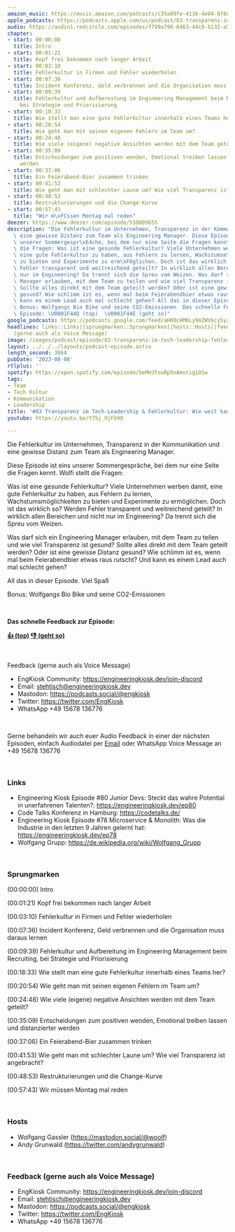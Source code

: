 ```yaml
---
amazon_music: https://music.amazon.com/podcasts/c35a09fe-4116-4e04-8f68-77d61b112e46/episodes/dff243ea-8aef-4b63-88e6-e064eaf76709/engineering-kiosk-83-transparenz-im-tech-leadership-fehlerkultur-wie-weit-kann-ich-gehen
apple_podcasts: https://podcasts.apple.com/us/podcast/83-transparenz-im-tech-leadership-fehlerkultur-wie/id1603082924?i=1000623756371&uo=4
audio: https://audio1.redcircle.com/episodes/f799a796-6463-44c8-b132-a544e59fb859/stream.mp3
chapter:
- start: 00:00:00
  title: Intro
- start: 00:01:21
  title: Kopf frei bekommen nach langer Arbeit
- start: 00:03:10
  title: Fehlerkultur in Firmen und Fehler wiederholen
- start: 00:07:36
  title: Incident Konferenz, Geld verbrennen und die Organisation muss daraus lernen
- start: 00:09:39
  title: Fehlerkultur und Aufbereitung im Engineering Management beim Recruiting,
    bei Strategie und Priorisierung
- start: 00:18:33
  title: Wie stellt man eine gute Fehlerkultur innerhalb eines Teams her?
- start: 00:20:54
  title: Wie geht man mit seinen eigenen Fehlern im Team um?
- start: 00:24:48
  title: Wie viele (eigene) negative Ansichten werden mit dem Team geteilt?
- start: 00:35:09
  title: Entscheidungen zum positiven wenden, Emotional treiben lassen und distanzierter
    werden
- start: 00:37:06
  title: Ein Feierabend-Bier zusammen trinken
- start: 00:41:53
  title: Wie geht man mit schlechter Laune um? Wie viel Transparenz ist angebracht?
- start: 00:48:53
  title: Restrukturierungen und die Change-Kurve
- start: 00:57:43
  title: "Wir m\xFCssen Montag mal reden"
deezer: https://www.deezer.com/episode/538809655
description: "Die Fehlerkultur im Unternehmen, Transparenz in der Kommunikation und\
  \ eine gewisse Distanz zum Team als Engineering Manager. Diese Episode ist eins\
  \ unserer Sommergespr\xE4che, bei dem nur eine Seite die Fragen kennt. Wolfi stellt\
  \ die Fragen: Was ist eine gesunde Fehlerkultur? Viele Unternehmen werben damit,\
  \ eine gute Fehlerkultur zu haben, aus Fehlern zu lernen, Wachstumsm\xF6glichkeiten\
  \ zu bieten und Experimente zu erm\xF6glichen. Doch ist das wirklich so? Werden\
  \ Fehler transparent und weitreichend geteilt? In wirklich allen Bereichen und nicht\
  \ nur im Engineering? Da trennt sich die Spreu vom Weizen. Was darf sich ein Engineering\
  \ Manager erlauben, mit dem Team zu teilen und wie viel Transparenz ist gesund?\
  \ Sollte alles direkt mit dem Team geteilt werden? Oder ist eine gewisse Distanz\
  \ gesund? Wie schlimm ist es, wenn mal beim Feierabendbier etwas raus rutscht? Und\
  \ kann es einem Lead auch mal schlecht gehen? All das in dieser Episode. Viel Spa\xDF\
  \ Bonus: Wolfgangs Bio Bike und seine CO2-Emissionen  Das schnelle Feedback zur\
  \ Episode: \U0001F44D (top)  \U0001F44E (geht so)"
google_podcasts: https://podcasts.google.com/feed/aHR0cHM6Ly9mZWVkcy5yZWRjaXJjbGUuY29tLzBlY2ZkZmQ3LWZkYTEtNGMzZC05NTE1LTQ3NjcyN2Y5ZGY1ZQ/episode/NjU2MjViMmUtZmMxMy00NTNhLWI0ZDUtZGUwODE5OTExMGIw?sa=X&ved=2ahUKEwjekq2dmMyAAxXbqY4IHRVJCFsQkfYCegQIARAF
headlines: links::Links||sprungmarken::Sprungmarken||hosts::Hosts||feedback-gerne-auch-als-voice-message::Feedback
  (gerne auch als Voice Message)
image: /images/podcast/episode/83-transparenz-im-tech-leadership-fehlerkultur-wie-weit-kann-ich-gehen.jpg
layout: ../../../layouts/podcast-episode.astro
length_second: 3864
pubDate: '2023-08-08'
rtlplus: ''
spotify: https://open.spotify.com/episode/5eMHJFouRpXxAmutig1O1w
tags:
- Team
- Tech Kultur
- Kommunikation
- Leadership
title: '#83 Transparenz im Tech-Leadership & Fehlerkultur: Wie weit kann ich gehen?'
youtube: https://youtu.be/Y75j_UjFb9Q

---
```

<p>Die Fehlerkultur im Unternehmen, Transparenz in der Kommunikation und eine gewisse Distanz zum Team als Engineering Manager.</p><p>Diese Episode ist eins unserer Sommergespräche, bei dem nur eine Seite die Fragen kennt. Wolfi stellt die Fragen:</p><p>Was ist eine gesunde Fehlerkultur? Viele Unternehmen werben damit, eine gute Fehlerkultur zu haben, aus Fehlern zu lernen, Wachstumsmöglichkeiten zu bieten und Experimente zu ermöglichen. Doch ist das wirklich so? Werden Fehler transparent und weitreichend geteilt? In wirklich allen Bereichen und nicht nur im Engineering? Da trennt sich die Spreu vom Weizen.</p><p>Was darf sich ein Engineering Manager erlauben, mit dem Team zu teilen und wie viel Transparenz ist gesund? Sollte alles direkt mit dem Team geteilt werden? Oder ist eine gewisse Distanz gesund? Wie schlimm ist es, wenn mal beim Feierabendbier etwas raus rutscht? Und kann es einem Lead auch mal schlecht gehen?</p><p>All das in dieser Episode. Viel Spaß</p><p>Bonus: Wolfgangs Bio Bike und seine CO2-Emissionen</p><p><br></p><p><strong>Das schnelle Feedback zur Episode:</strong></p><p><a href="https://api.openpodcast.dev/feedback/83/upvote" rel="nofollow"><strong>👍 (top)</strong></a><strong>  </strong><a href="https://api.openpodcast.dev/feedback/83/downvote" rel="nofollow"><strong>👎 (geht so)</strong></a></p><p><br></p><p>Feedback (gerne auch als Voice Message)</p><ul><li>EngKiosk Community: <a href="https://engineeringkiosk.dev/join-discord">https://engineeringkiosk.dev/join-discord</a> </li><li>Email: <a href="mailto:stehtisch@engineeringkiosk.dev" rel="nofollow">stehtisch@engineeringkiosk.dev</a></li><li>Mastodon: <a href="https://podcasts.social/@engkiosk" rel="nofollow">https://podcasts.social/@engkiosk</a></li><li>Twitter: <a href="https://twitter.com/EngKiosk" rel="nofollow">https://twitter.com/EngKiosk</a></li><li>WhatsApp +49 15678 136776</li></ul><p><br></p><p>Gerne behandeln wir auch euer Audio Feedback in einer der nächsten Episoden, einfach Audiodatei per <a href="https://engineeringkiosk.dev/kontakt/">Email</a> oder WhatsApp Voice Message an +49 15678 136776</p><p><br></p><h3 id="links">Links</h3><ul><li>Engineering Kiosk Episode #80 Junior Devs: Steckt das wahre Potential in unerfahrenen Talenten?: <a href="https://engineeringkiosk.dev/ep80">https://engineeringkiosk.dev/ep80</a> </li><li>Code Talks Konferenz in Hamburg: <a href="https://codetalks.de/" rel="nofollow">https://codetalks.de/</a></li><li>Engineering Kiosk Episode #78 Microservice &amp; Monolith: Was die Industrie in den letzten 9 Jahren gelernt hat: <a href="https://engineeringkiosk.dev/ep78">https://engineeringkiosk.dev/ep78</a> </li><li>Wolfgang Grupp: <a href="https://de.wikipedia.org/wiki/Wolfgang_Grupp" rel="nofollow">https://de.wikipedia.org/wiki/Wolfgang_Grupp</a></li></ul><p><br></p><h3 id="sprungmarken">Sprungmarken</h3><p>(00:00:00) Intro</p><p>(00:01:21) Kopf frei bekommen nach langer Arbeit</p><p>(00:03:10) Fehlerkultur in Firmen und Fehler wiederholen</p><p>(00:07:36) Incident Konferenz, Geld verbrennen und die Organisation muss daraus lernen</p><p>(00:09:39) Fehlerkultur und Aufbereitung im Engineering Management beim Recruiting, bei Strategie und Priorisierung</p><p>(00:18:33) Wie stellt man eine gute Fehlerkultur innerhalb eines Teams her?</p><p>(00:20:54) Wie geht man mit seinen eigenen Fehlern im Team um?</p><p>(00:24:48) Wie viele (eigene) negative Ansichten werden mit dem Team geteilt?</p><p>(00:35:09) Entscheidungen zum positiven wenden, Emotional treiben lassen und distanzierter werden</p><p>(00:37:06) Ein Feierabend-Bier zusammen trinken</p><p>(00:41:53) Wie geht man mit schlechter Laune um? Wie viel Transparenz ist angebracht?</p><p>(00:48:53) Restrukturierungen und die Change-Kurve</p><p>(00:57:43) Wir müssen Montag mal reden</p><p><br></p><h3 id="hosts">Hosts</h3><ul><li>Wolfgang Gassler (<a href="https://mastodon.social/@woolf" rel="nofollow">https://mastodon.social/@woolf</a>)</li><li>Andy Grunwald (<a href="https://twitter.com/andygrunwald" rel="nofollow">https://twitter.com/andygrunwald</a>)</li></ul><p><br></p><h3 id="feedback-gerne-auch-als-voice-message">Feedback (gerne auch als Voice Message)</h3><ul><li>EngKiosk Community: <a href="https://engineeringkiosk.dev/join-discord">https://engineeringkiosk.dev/join-discord</a> </li><li>Email: <a href="mailto:stehtisch@engineeringkiosk.dev" rel="nofollow">stehtisch@engineeringkiosk.dev</a></li><li>Mastodon: <a href="https://podcasts.social/@engkiosk" rel="nofollow">https://podcasts.social/@engkiosk</a></li><li>Twitter: <a href="https://twitter.com/EngKiosk" rel="nofollow">https://twitter.com/EngKiosk</a></li><li>WhatsApp +49 15678 136776</li></ul>